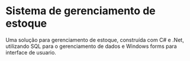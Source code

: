 # Sistema de gerenciamento de estoque

Uma solução para gerenciamento de estoque, construída com C# e .Net, utilizando SQL para o gerenciamento de dados e Windows forms para interface de usuario.

